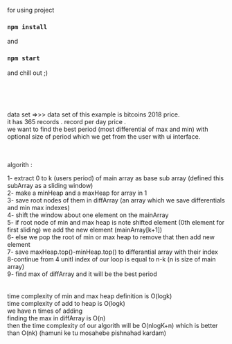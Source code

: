 for using project 
### `npm install`
and 
### `npm start`
and chill out ;)

<br />
<br />
<br />

data set =>>> data set of this example is bitcoins 2018 price. <br />
it has 365 records . record per day price . <br />
we want to find the best period (most differential of max and min) with optional size of period which we get from the user with ui interface.<br />

<br />
<br />
algorith : <br />

1- extract 0 to k (users period) of main array as base sub array (defined this subArray as a sliding window) <br />
2- make a minHeap and a maxHeap for array in 1 <br />
3- save root nodes of them in diffArray (an array which we save differentials and min max indexes) <br />
4- shift the window about one element on the mainArray <br />
5- if root node of min and max heap is note shifted element (0th element for first sliding) we add the new element (mainArray[k+1]) <br />
6- else we pop the root of min or max heap to remove that then add new element <br />
7- save maxHeap.top()-minHeap.top() to differantial array with their index <br />
8-continue from 4 unitl index of our loop is equal to n-k (n is size of main array) <br />
9- find max of diffArray and it will be the best period <br />
<br />
<br />
time complexity of min and max heap definition is O(logk) <br />
time complexity of add to heap is O(logk) <br />
we have n times of adding  <br />
finding the max in diffArray is O(n) <br />
then the time complexity of our algorith will be O(nlogK+n) which is better than O(nk) (hamuni ke tu mosahebe pishnahad kardam)

